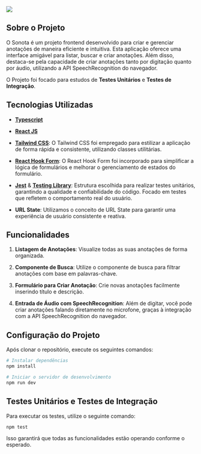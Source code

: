 <img src="./src/assets/thumbnail.png">

## Sobre o Projeto

O Sonota é um projeto frontend desenvolvido para criar e gerenciar anotações de maneira eficiente e intuitiva. Esta aplicação oferece uma interface amigável para listar, buscar e criar anotações. Além disso, destaca-se pela capacidade de criar anotações tanto por digitação quanto por áudio, utilizando a API SpeechRecognition do navegador.

O Projeto foi focado para estudos de **Testes Unitários** e **Testes de Integração**.

## Tecnologias Utilizadas

- [**Typescript**](https://www.typescriptlang.org/)
- [**React JS**](https://pt-br.legacy.reactjs.org/)

- [**Tailwind CSS**](https://tailwindcss.com/): O Tailwind CSS foi empregado para estilizar a aplicação de forma rápida e consistente, utilizando classes utilitárias.

- [**React Hook Form**](https://react-hook-form.com/): O React Hook Form foi incorporado para simplificar a lógica de formulários e melhorar o gerenciamento de estados do formulário.

- [**Jest**](https://jestjs.io/) & [**Testing Library**](https://testing-library.com/): Estrutura escolhida para realizar testes unitários, garantindo a qualidade e confiabilidade do código. Focado em testes que refletem o comportamento real do usuário.

- **URL State**: Utilizamos o conceito de URL State para garantir uma experiência de usuário consistente e reativa.

## Funcionalidades

1. **Listagem de Anotações**: Visualize todas as suas anotações de forma organizada.

2. **Componente de Busca**: Utilize o componente de busca para filtrar anotações com base em palavras-chave.

3. **Formulário para Criar Anotação**: Crie novas anotações facilmente inserindo título e descrição.

4. **Entrada de Áudio com SpeechRecognition**: Além de digitar, você pode criar anotações falando diretamente no microfone, graças à integração com a API SpeechRecognition do navegador.

## Configuração do Projeto

Após clonar o repositório, execute os seguintes comandos:

```bash
# Instalar dependências
npm install

# Iniciar o servidor de desenvolvimento
npm run dev
```

## Testes Unitários e Testes de Integração

Para executar os testes, utilize o seguinte comando:

```bash
npm test
```

Isso garantirá que todas as funcionalidades estão operando conforme o esperado.
